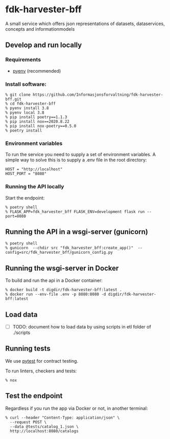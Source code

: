 # fdk-harvester-bff
A small service which offers json representations of datasets, dataservices, concepts and informationmodels

## Develop and run locally
### Requirements
- [pyenv](https://github.com/pyenv/pyenv) (recommended)

### Install software:
```
% git clone https://github.com/Informasjonsforvaltning/fdk-harvester-bff.git
% cd fdk-harvester-bff
% pyenv install 3.8
% pyenv local 3.8
% pip install poetry==1.1.3
% pip install nox==2020.8.22
% pip install nox-poetry==0.5.0
% poetry install
```
### Environment variables
To run the service you need to supply a set of environment variables. A simple way to solve this is to supply a .env file in the root directory:
```
HOST = "http://localhost"
HOST_PORT = "8080"
```
### Running the API locally
 Start the endpoint:
```
% poetry shell
% FLASK_APP=fdk_harvester_bff FLASK_ENV=development flask run --port=8080
```
## Running the API in a wsgi-server (gunicorn)
```
% poetry shell
% gunicorn  --chdir src "fdk_harvester_bff:create_app()"  --config=src/fdk_harvester_bff/gunicorn_config.py
```
## Running the wsgi-server in Docker
To build and run the api in a Docker container:
```
% docker build -t digdir/fdk-harvester-bff:latest .
% docker run --env-file .env -p 8080:8080 -d digdir/fdk-harvester-bff:latest
```
## Load data
 - [ ] TODO: document how to load data by using scripts in etl folder of ./scripts
## Running tests
We use [pytest](https://docs.pytest.org/en/latest/) for contract testing.

To run linters, checkers and tests:
```
% nox
```
## Test the endpoint
Regardless if you run the app via Docker or not, in another terminal:
```
% curl --header "Content-Type: application/json" \
  --request POST \
  --data @tests/catalog_1.json \
  http://localhost:8080/catalogs
```
